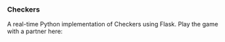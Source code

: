 ### Checkers

A real-time Python implementation of Checkers using Flask. Play the game with a partner here:
